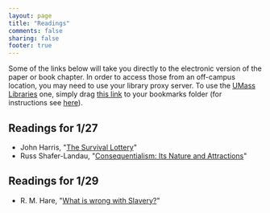 ```yaml
---
layout: page
title: "Readings"
comments: false
sharing: false
footer: true
---
```


Some of the links below will take you directly to the electronic version of the paper or book chapter. In order to access those from an off-campus location, you may need to use your library proxy server. To use the [UMass Libraries](http://www.library.umass.edu) one, simply drag [this link][1] to your bookmarks folder (for instructions see [here](http://consequently.org/news/2005/03/12/university_library_proxy_bookmarklet/)). 



[1]: javascript:void(location.href='http://'+location.host+'.silk.library.umass.edu'+location.pathname+location.search)

## Readings for 1/27

- John Harris, "[The Survival Lottery](http://www.jstor.org/stable/3749647)"
- Russ Shafer-Landau, "[Consequentialism: Its Nature and Attractions](https://moodle.umass.edu/pluginfile.php/620322/mod_resource/content/1/Landau.Consequentialism.Its.Nature.and.Attractions.pdf)"

## Readings for 1/29

- R. M. Hare, "[What is wrong with Slavery?](http://www.jstor.org/stable/2264930)" 

<!-- ## Readings for 2/3 -->

<!-- ## Readings for 2/5 -->
